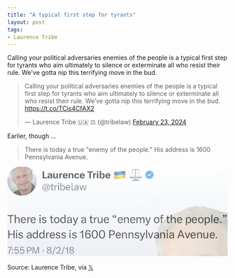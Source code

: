 ```yaml
---
title: "A typical first step for tyrants"
layout: post
tags:
- Laurence Tribe
---
```


Calling your political adversaries enemies of the people is a typical first step for tyrants who aim ultimately to silence or exterminate all who resist their rule. We've gotta nip this terrifying move in the bud.

<blockquote class="twitter-tweet"><p lang="en" dir="ltr">Calling your political adversaries enemies of the people is a typical first step for tyrants who aim ultimately to silence or exterminate all who resist their rule. We’ve gotta nip this terrifying move in the bud. <a href="https://t.co/TCis4CfAX2">https://t.co/TCis4CfAX2</a></p>&mdash; Laurence Tribe 🇺🇦 ⚖️ (@tribelaw) <a href="https://twitter.com/tribelaw/status/1761048957499707866?ref_src=twsrc%5Etfw">February 23, 2024</a></blockquote> <script async src="https://platform.twitter.com/widgets.js" charset="utf-8"></script>

Earlier, though ...

> There is today a true "enemy of the people." His address is 1600 Pennsylvania Avenue.

![Trump is an enemy of the people](/assets/2018-08-02-lawrence-tribe.jpg "Trump is an enemy of the people")

Source: Laurence Tribe, via [𝕏](https://x.com)
